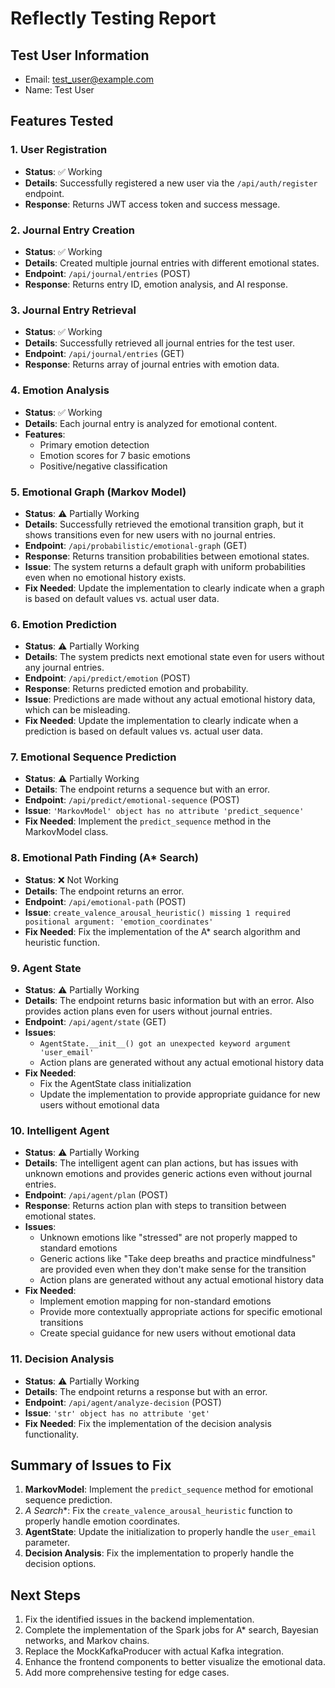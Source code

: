 # Reflectly Testing Report

## Test User Information
- Email: test_user@example.com
- Name: Test User

## Features Tested

### 1. User Registration
- **Status**: ✅ Working
- **Details**: Successfully registered a new user via the `/api/auth/register` endpoint.
- **Response**: Returns JWT access token and success message.

### 2. Journal Entry Creation
- **Status**: ✅ Working
- **Details**: Created multiple journal entries with different emotional states.
- **Endpoint**: `/api/journal/entries` (POST)
- **Response**: Returns entry ID, emotion analysis, and AI response.

### 3. Journal Entry Retrieval
- **Status**: ✅ Working
- **Details**: Successfully retrieved all journal entries for the test user.
- **Endpoint**: `/api/journal/entries` (GET)
- **Response**: Returns array of journal entries with emotion data.

### 4. Emotion Analysis
- **Status**: ✅ Working
- **Details**: Each journal entry is analyzed for emotional content.
- **Features**:
  - Primary emotion detection
  - Emotion scores for 7 basic emotions
  - Positive/negative classification

### 5. Emotional Graph (Markov Model)
- **Status**: ⚠️ Partially Working
- **Details**: Successfully retrieved the emotional transition graph, but it shows transitions even for new users with no journal entries.
- **Endpoint**: `/api/probabilistic/emotional-graph` (GET)
- **Response**: Returns transition probabilities between emotional states.
- **Issue**: The system returns a default graph with uniform probabilities even when no emotional history exists.
- **Fix Needed**: Update the implementation to clearly indicate when a graph is based on default values vs. actual user data.

### 6. Emotion Prediction
- **Status**: ⚠️ Partially Working
- **Details**: The system predicts next emotional state even for users without any journal entries.
- **Endpoint**: `/api/predict/emotion` (POST)
- **Response**: Returns predicted emotion and probability.
- **Issue**: Predictions are made without any actual emotional history data, which can be misleading.
- **Fix Needed**: Update the implementation to clearly indicate when a prediction is based on default values vs. actual user data.

### 7. Emotional Sequence Prediction
- **Status**: ⚠️ Partially Working
- **Details**: The endpoint returns a sequence but with an error.
- **Endpoint**: `/api/predict/emotional-sequence` (POST)
- **Issue**: `'MarkovModel' object has no attribute 'predict_sequence'`
- **Fix Needed**: Implement the `predict_sequence` method in the MarkovModel class.

### 8. Emotional Path Finding (A* Search)
- **Status**: ❌ Not Working
- **Details**: The endpoint returns an error.
- **Endpoint**: `/api/emotional-path` (POST)
- **Issue**: `create_valence_arousal_heuristic() missing 1 required positional argument: 'emotion_coordinates'`
- **Fix Needed**: Fix the implementation of the A* search algorithm and heuristic function.

### 9. Agent State
- **Status**: ⚠️ Partially Working
- **Details**: The endpoint returns basic information but with an error. Also provides action plans even for users without journal entries.
- **Endpoint**: `/api/agent/state` (GET)
- **Issues**: 
  - `AgentState.__init__() got an unexpected keyword argument 'user_email'`
  - Action plans are generated without any actual emotional history data
- **Fix Needed**: 
  - Fix the AgentState class initialization
  - Update the implementation to provide appropriate guidance for new users without emotional data

### 10. Intelligent Agent
- **Status**: ⚠️ Partially Working
- **Details**: The intelligent agent can plan actions, but has issues with unknown emotions and provides generic actions even without journal entries.
- **Endpoint**: `/api/agent/plan` (POST)
- **Response**: Returns action plan with steps to transition between emotional states.
- **Issues**:
  - Unknown emotions like "stressed" are not properly mapped to standard emotions
  - Generic actions like "Take deep breaths and practice mindfulness" are provided even when they don't make sense for the transition
  - Action plans are generated without any actual emotional history data
- **Fix Needed**: 
  - Implement emotion mapping for non-standard emotions
  - Provide more contextually appropriate actions for specific emotional transitions
  - Create special guidance for new users without emotional data

### 11. Decision Analysis
- **Status**: ⚠️ Partially Working
- **Details**: The endpoint returns a response but with an error.
- **Endpoint**: `/api/agent/analyze-decision` (POST)
- **Issue**: `'str' object has no attribute 'get'`
- **Fix Needed**: Fix the implementation of the decision analysis functionality.

## Summary of Issues to Fix

1. **MarkovModel**: Implement the `predict_sequence` method for emotional sequence prediction.
2. **A* Search**: Fix the `create_valence_arousal_heuristic` function to properly handle emotion coordinates.
3. **AgentState**: Update the initialization to properly handle the `user_email` parameter.
4. **Decision Analysis**: Fix the implementation to properly handle the decision options.

## Next Steps

1. Fix the identified issues in the backend implementation.
2. Complete the implementation of the Spark jobs for A* search, Bayesian networks, and Markov chains.
3. Replace the MockKafkaProducer with actual Kafka integration.
4. Enhance the frontend components to better visualize the emotional data.
5. Add more comprehensive testing for edge cases.
